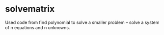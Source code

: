 # solvematrix
Used code from find polynomial to solve a smaller problem – solve a
system of n equations and n unknowns.
